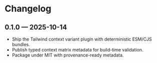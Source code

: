 # Changelog

## 0.1.0 — 2025-10-14

- Ship the Tailwind context variant plugin with deterministic ESM/CJS bundles.
- Publish typed context matrix metadata for build-time validation.
- Package under MIT with provenance-ready metadata.
